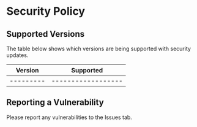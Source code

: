 # Security Policy

## Supported Versions

The table below shows which versions are being supported with security updates.

|  Version  | Supported          |
| --------- | ------------------ |
| --------- | ------------------ |

## Reporting a Vulnerability

Please report any vulnerabilities to the Issues tab.
